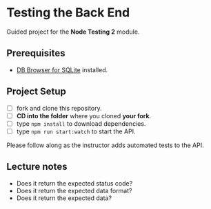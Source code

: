 # Testing the Back End

Guided project for the **Node Testing 2** module.

## Prerequisites

- [DB Browser for SQLite](https://sqlitebrowser.org) installed.

## Project Setup

- [ ] fork and clone this repository.
- [ ] **CD into the folder** where you cloned **your fork**.
- [ ] type `npm install` to download dependencies.
- [ ] type `npm run start:watch` to start the API.

Please follow along as the instructor adds automated tests to the API.


## Lecture notes

- Does it return the expected status code?
- Does it return the expected data format?
- Does it return the expected data?
  